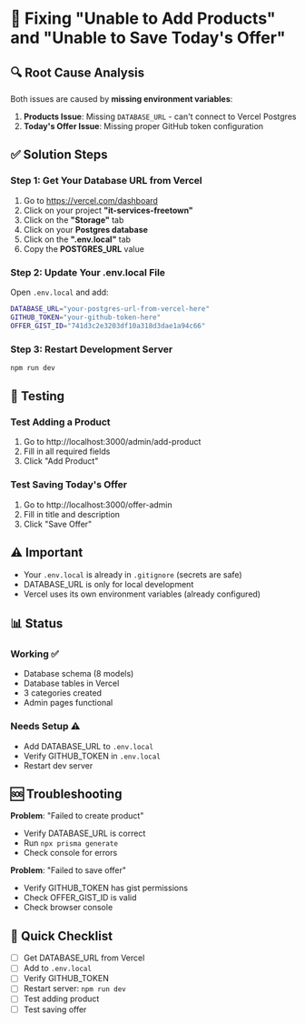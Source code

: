 # 🔧 Fixing "Unable to Add Products" and "Unable to Save Today's Offer"

## 🔍 Root Cause Analysis

Both issues are caused by **missing environment variables**:

1. **Products Issue**: Missing `DATABASE_URL` - can't connect to Vercel Postgres
2. **Today's Offer Issue**: Missing proper GitHub token configuration

## ✅ Solution Steps

### Step 1: Get Your Database URL from Vercel

1. Go to https://vercel.com/dashboard
2. Click on your project **"it-services-freetown"**
3. Click on the **"Storage"** tab
4. Click on your **Postgres database**
5. Click on the **".env.local"** tab
6. Copy the **POSTGRES_URL** value

### Step 2: Update Your .env.local File

Open `.env.local` and add:

```bash
DATABASE_URL="your-postgres-url-from-vercel-here"
GITHUB_TOKEN="your-github-token-here"
OFFER_GIST_ID="741d3c2e3203df10a318d3dae1a94c66"
```

### Step 3: Restart Development Server

```bash
npm run dev
```

## 🧪 Testing

### Test Adding a Product

1. Go to http://localhost:3000/admin/add-product
2. Fill in all required fields
3. Click "Add Product"

### Test Saving Today's Offer

1. Go to http://localhost:3000/offer-admin
2. Fill in title and description
3. Click "Save Offer"

## ⚠️ Important

- Your `.env.local` is already in `.gitignore` (secrets are safe)
- DATABASE_URL is only for local development
- Vercel uses its own environment variables (already configured)

## 📊 Status

### Working ✅
- Database schema (8 models)
- Database tables in Vercel
- 3 categories created
- Admin pages functional

### Needs Setup ⚠️
- Add DATABASE_URL to `.env.local`
- Verify GITHUB_TOKEN in `.env.local`
- Restart dev server

## 🆘 Troubleshooting

**Problem**: "Failed to create product"
- Verify DATABASE_URL is correct
- Run `npx prisma generate`
- Check console for errors

**Problem**: "Failed to save offer"
- Verify GITHUB_TOKEN has gist permissions
- Check OFFER_GIST_ID is valid
- Check browser console

## 📝 Quick Checklist

- [ ] Get DATABASE_URL from Vercel
- [ ] Add to `.env.local`
- [ ] Verify GITHUB_TOKEN
- [ ] Restart server: `npm run dev`
- [ ] Test adding product
- [ ] Test saving offer
